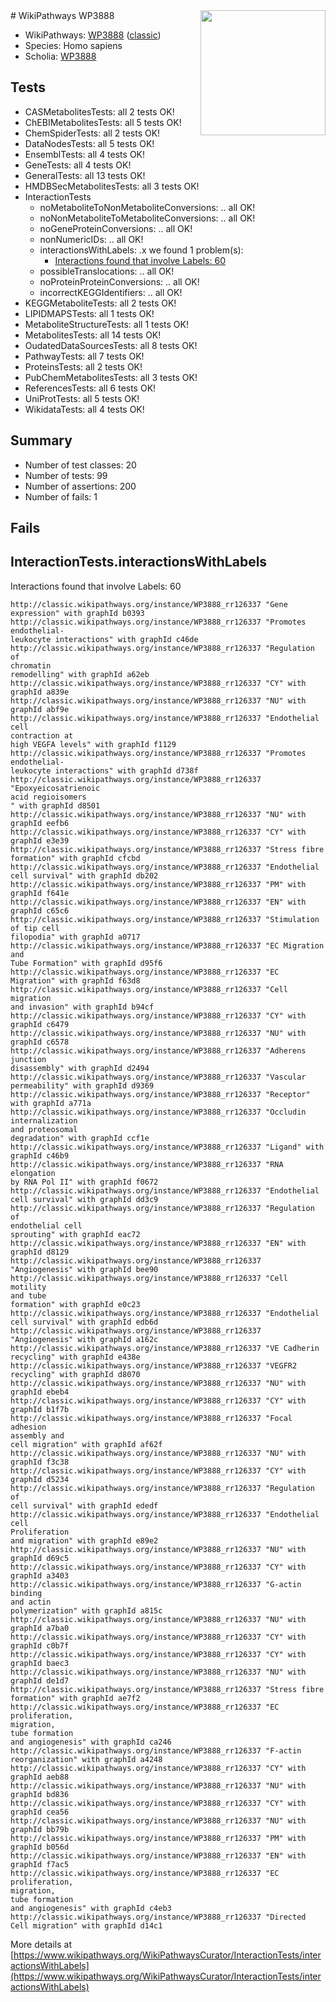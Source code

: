 <img style="float: right; width: 200px" src="https://upload.wikimedia.org/wikipedia/commons/thumb/8/83/Wplogo_with_text_500.png/640px-Wplogo_with_text_500.png" />
# WikiPathways WP3888

* WikiPathways: [WP3888](https://wikipathways.org/pathways/WP3888) ([classic](https://classic.wikipathways.org/instance/WP3888))
* Species: Homo sapiens
* Scholia: [WP3888](https://scholia.toolforge.org/wikipathways/WP3888)
## Tests
* CASMetabolitesTests: all 2 tests OK!
* ChEBIMetabolitesTests: all 5 tests OK!
* ChemSpiderTests: all 2 tests OK!
* DataNodesTests: all 5 tests OK!
* EnsemblTests: all 4 tests OK!
* GeneTests: all 4 tests OK!
* GeneralTests: all 13 tests OK!
* HMDBSecMetabolitesTests: all 3 tests OK!
* InteractionTests
    * noMetaboliteToNonMetaboliteConversions: .. all OK!
    * noNonMetaboliteToMetaboliteConversions: .. all OK!
    * noGeneProteinConversions: .. all OK!
    * nonNumericIDs: .. all OK!
    * interactionsWithLabels: .x we found 1 problem(s):
        * [Interactions found that involve Labels: 60](#fe97a953)
    * possibleTranslocations: .. all OK!
    * noProteinProteinConversions: .. all OK!
    * incorrectKEGGIdentifiers: .. all OK!
* KEGGMetaboliteTests: all 2 tests OK!
* LIPIDMAPSTests: all 1 tests OK!
* MetaboliteStructureTests: all 1 tests OK!
* MetabolitesTests: all 14 tests OK!
* OudatedDataSourcesTests: all 8 tests OK!
* PathwayTests: all 7 tests OK!
* ProteinsTests: all 2 tests OK!
* PubChemMetabolitesTests: all 3 tests OK!
* ReferencesTests: all 6 tests OK!
* UniProtTests: all 5 tests OK!
* WikidataTests: all 4 tests OK!


## Summary

* Number of test classes: 20
* Number of tests: 99
* Number of assertions: 200
* Number of fails: 1

## Fails

<a name="fe97a953" />

## InteractionTests.interactionsWithLabels

Interactions found that involve Labels: 60
```
http://classic.wikipathways.org/instance/WP3888_rr126337 "Gene
expression" with graphId b0393
http://classic.wikipathways.org/instance/WP3888_rr126337 "Promotes endothelial-
leukocyte interactions" with graphId c46de
http://classic.wikipathways.org/instance/WP3888_rr126337 "Regulation of
chromatin
remodelling" with graphId a62eb
http://classic.wikipathways.org/instance/WP3888_rr126337 "CY" with graphId a839e
http://classic.wikipathways.org/instance/WP3888_rr126337 "NU" with graphId abf9e
http://classic.wikipathways.org/instance/WP3888_rr126337 "Endothelial cell
contraction at
high VEGFA levels" with graphId f1129
http://classic.wikipathways.org/instance/WP3888_rr126337 "Promotes endothelial-
leukocyte interactions" with graphId d738f
http://classic.wikipathways.org/instance/WP3888_rr126337 "Epoxyeicosatrienoic
acid regioisomers
" with graphId d8501
http://classic.wikipathways.org/instance/WP3888_rr126337 "NU" with graphId eefb6
http://classic.wikipathways.org/instance/WP3888_rr126337 "CY" with graphId e3e39
http://classic.wikipathways.org/instance/WP3888_rr126337 "Stress fibre
formation" with graphId cfcbd
http://classic.wikipathways.org/instance/WP3888_rr126337 "Endothelial
cell survival" with graphId db202
http://classic.wikipathways.org/instance/WP3888_rr126337 "PM" with graphId f641e
http://classic.wikipathways.org/instance/WP3888_rr126337 "EN" with graphId c65c6
http://classic.wikipathways.org/instance/WP3888_rr126337 "Stimulation
of tip cell
filopodia" with graphId a0717
http://classic.wikipathways.org/instance/WP3888_rr126337 "EC Migration and
Tube Formation" with graphId d95f6
http://classic.wikipathways.org/instance/WP3888_rr126337 "EC Migration" with graphId f63d8
http://classic.wikipathways.org/instance/WP3888_rr126337 "Cell migration
and invasion" with graphId b94cf
http://classic.wikipathways.org/instance/WP3888_rr126337 "CY" with graphId c6479
http://classic.wikipathways.org/instance/WP3888_rr126337 "NU" with graphId c6578
http://classic.wikipathways.org/instance/WP3888_rr126337 "Adherens
junction
disassembly" with graphId d2494
http://classic.wikipathways.org/instance/WP3888_rr126337 "Vascular
permeability" with graphId d9369
http://classic.wikipathways.org/instance/WP3888_rr126337 "Receptor" with graphId a771a
http://classic.wikipathways.org/instance/WP3888_rr126337 "Occludin
internalization
and proteosomal
degradation" with graphId ccf1e
http://classic.wikipathways.org/instance/WP3888_rr126337 "Ligand" with graphId c46b9
http://classic.wikipathways.org/instance/WP3888_rr126337 "RNA elongation
by RNA Pol II" with graphId f0672
http://classic.wikipathways.org/instance/WP3888_rr126337 "Endothelial
cell survival" with graphId dd3c9
http://classic.wikipathways.org/instance/WP3888_rr126337 "Regulation of
endothelial cell
sprouting" with graphId eac72
http://classic.wikipathways.org/instance/WP3888_rr126337 "EN" with graphId d8129
http://classic.wikipathways.org/instance/WP3888_rr126337 "Angiogenesis" with graphId bee90
http://classic.wikipathways.org/instance/WP3888_rr126337 "Cell motility
and tube 
formation" with graphId e0c23
http://classic.wikipathways.org/instance/WP3888_rr126337 "Endothelial
cell survival" with graphId edb6d
http://classic.wikipathways.org/instance/WP3888_rr126337 "Angiogenesis" with graphId a162c
http://classic.wikipathways.org/instance/WP3888_rr126337 "VE Cadherin
recycling" with graphId e438e
http://classic.wikipathways.org/instance/WP3888_rr126337 "VEGFR2
recycling" with graphId d8070
http://classic.wikipathways.org/instance/WP3888_rr126337 "NU" with graphId ebeb4
http://classic.wikipathways.org/instance/WP3888_rr126337 "CY" with graphId b1f7b
http://classic.wikipathways.org/instance/WP3888_rr126337 "Focal adhesion
assembly and
cell migration" with graphId af62f
http://classic.wikipathways.org/instance/WP3888_rr126337 "NU" with graphId f3c38
http://classic.wikipathways.org/instance/WP3888_rr126337 "CY" with graphId d5234
http://classic.wikipathways.org/instance/WP3888_rr126337 "Regulation of
cell survival" with graphId ededf
http://classic.wikipathways.org/instance/WP3888_rr126337 "Endothelial cell
Proliferation
and migration" with graphId e89e2
http://classic.wikipathways.org/instance/WP3888_rr126337 "NU" with graphId d69c5
http://classic.wikipathways.org/instance/WP3888_rr126337 "CY" with graphId a3403
http://classic.wikipathways.org/instance/WP3888_rr126337 "G-actin binding
and actin
polymerization" with graphId a815c
http://classic.wikipathways.org/instance/WP3888_rr126337 "NU" with graphId a7ba0
http://classic.wikipathways.org/instance/WP3888_rr126337 "CY" with graphId c0b7f
http://classic.wikipathways.org/instance/WP3888_rr126337 "CY" with graphId baec3
http://classic.wikipathways.org/instance/WP3888_rr126337 "NU" with graphId de1d7
http://classic.wikipathways.org/instance/WP3888_rr126337 "Stress fibre
formation" with graphId ae7f2
http://classic.wikipathways.org/instance/WP3888_rr126337 "EC proliferation,
migration,
tube formation
and angiogenesis" with graphId ca246
http://classic.wikipathways.org/instance/WP3888_rr126337 "F-actin
reorganization" with graphId a4248
http://classic.wikipathways.org/instance/WP3888_rr126337 "CY" with graphId aeb88
http://classic.wikipathways.org/instance/WP3888_rr126337 "NU" with graphId bd836
http://classic.wikipathways.org/instance/WP3888_rr126337 "CY" with graphId cea56
http://classic.wikipathways.org/instance/WP3888_rr126337 "NU" with graphId bb79b
http://classic.wikipathways.org/instance/WP3888_rr126337 "PM" with graphId b056d
http://classic.wikipathways.org/instance/WP3888_rr126337 "EN" with graphId f7ac5
http://classic.wikipathways.org/instance/WP3888_rr126337 "EC proliferation,
migration,
tube formation
and angiogenesis" with graphId c4eb3
http://classic.wikipathways.org/instance/WP3888_rr126337 "Directed 
Cell migration" with graphId d14c1
```

More details at [https://www.wikipathways.org/WikiPathwaysCurator/InteractionTests/interactionsWithLabels](https://www.wikipathways.org/WikiPathwaysCurator/InteractionTests/interactionsWithLabels)

